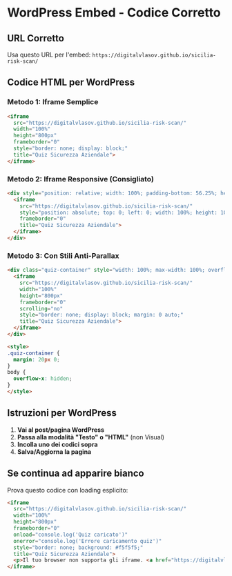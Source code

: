 # WordPress Embed - Codice Corretto

## URL Corretto
Usa questo URL per l'embed: `https://digitalvlasov.github.io/sicilia-risk-scan/`

## Codice HTML per WordPress

### Metodo 1: Iframe Semplice
```html
<iframe 
  src="https://digitalvlasov.github.io/sicilia-risk-scan/" 
  width="100%" 
  height="800px" 
  frameborder="0" 
  style="border: none; display: block;"
  title="Quiz Sicurezza Aziendale">
</iframe>
```

### Metodo 2: Iframe Responsive (Consigliato)
```html
<div style="position: relative; width: 100%; padding-bottom: 56.25%; height: 0;">
  <iframe 
    src="https://digitalvlasov.github.io/sicilia-risk-scan/" 
    style="position: absolute; top: 0; left: 0; width: 100%; height: 100%; border: none;"
    frameborder="0" 
    title="Quiz Sicurezza Aziendale">
  </iframe>
</div>
```

### Metodo 3: Con Stili Anti-Parallax
```html
<div class="quiz-container" style="width: 100%; max-width: 100%; overflow: hidden;">
  <iframe 
    src="https://digitalvlasov.github.io/sicilia-risk-scan/" 
    width="100%" 
    height="800px" 
    frameborder="0" 
    scrolling="no"
    style="border: none; display: block; margin: 0 auto;"
    title="Quiz Sicurezza Aziendale">
  </iframe>
</div>

<style>
.quiz-container {
  margin: 20px 0;
}
body {
  overflow-x: hidden;
}
</style>
```

## Istruzioni per WordPress

1. **Vai al post/pagina WordPress**
2. **Passa alla modalità "Testo" o "HTML"** (non Visual)
3. **Incolla uno dei codici sopra**
4. **Salva/Aggiorna la pagina**

## Se continua ad apparire bianco

Prova questo codice con loading esplicito:

```html
<iframe 
  src="https://digitalvlasov.github.io/sicilia-risk-scan/" 
  width="100%" 
  height="800px" 
  frameborder="0" 
  onload="console.log('Quiz caricato')"
  onerror="console.log('Errore caricamento quiz')"
  style="border: none; background: #f5f5f5;"
  title="Quiz Sicurezza Aziendale">
  <p>Il tuo browser non supporta gli iframe. <a href="https://digitalvlasov.github.io/sicilia-risk-scan/" target="_blank">Clicca qui per aprire il quiz</a></p>
</iframe>
```